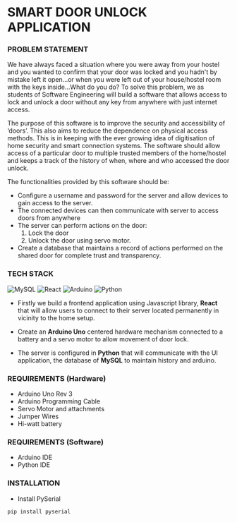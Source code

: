 # SMART DOOR UNLOCK APPLICATION

### PROBLEM STATEMENT

We have always faced a situation where you were away from your hostel and you wanted to confirm that your door was locked and you hadn't by mistake left it open…or when you were left out of your house/hostel room with the keys inside…What do you do? To solve this problem, we as students of Software Engineering will build a software that allows access to lock and unlock a door without any key from anywhere with just internet access. 

The purpose of this software is to improve the security and accessibility of ‘doors’. This also aims to reduce the dependence on physical access methods. This is in keeping with the ever growing idea of digitisation of home security and smart connection systems. The software should allow access of a particular door to multiple trusted members of the home/hostel and keeps a track of the history of when, where and who accessed the door unlock.

The functionalities provided by this software should be:
- Configure a username and password for the server and allow devices to gain access to the server.
- The connected devices can then communicate with server to access doors from anywhere
- The server can perform actions on the door: 
    1) Lock the door    
    2) Unlock the door using servo motor.
- Create a database that maintains a record of actions performed on the shared door for complete trust and transparency. 

### TECH STACK

  ![MySQL](https://img.shields.io/badge/mysql-%2300f.svg?style=for-the-badge&logo=mysql&logoColor=white)
  ![React](https://img.shields.io/badge/react-%2320232a.svg?style=for-the-badge&logo=react&logoColor=%2361DAFB)
  ![Arduino](https://img.shields.io/badge/-Arduino-00979D?style=for-the-badge&logo=Arduino&logoColor=white)
  ![Python](https://img.shields.io/badge/python-3670A0?style=for-the-badge&logo=python&logoColor=ffdd54)
- Firstly we build a frontend application using Javascript library, **React** that will allow users to connect to their server located permanently in vicinity to the home setup.

- Create an **Arduino Uno** centered hardware mechanism connected to a battery and a servo motor to allow movement of door lock.

- The server is configured in **Python** that will communicate with the UI application, the database of **MySQL** to maintain history and arduino.

### REQUIREMENTS (Hardware)
- Arduino Uno Rev 3
- Arduino Programming Cable
- Servo Motor and attachments
- Jumper Wires
- Hi-watt battery

### REQUIREMENTS (Software)
- Arduino IDE 
- Python IDE

### INSTALLATION

- Install PySerial
```python
pip install pyserial
```


